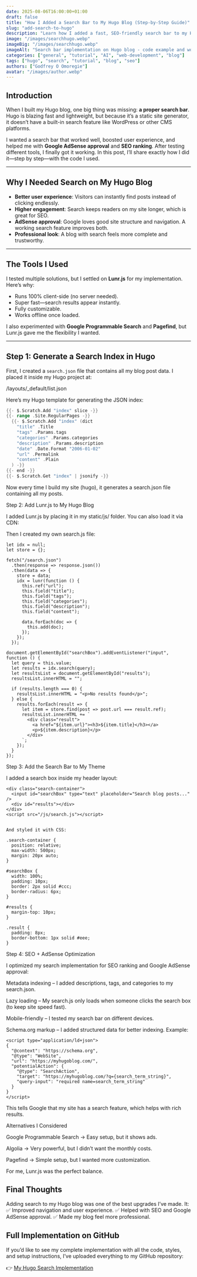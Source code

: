 ```yaml
---
date: 2025-08-06T16:00:00+01:00
draft: false
title: "How I Added a Search Bar to My Hugo Blog (Step-by-Step Guide)"
slug: "add-search-to-hugo"
description: "Learn how I added a fast, SEO-friendly search bar to my Hugo blog using Lunr.js and other tools. Includes code snippets, optimization tips, and SEO strategies."
image: "/images/searchhugo.webp"
imageBig: "/images/searchhugo.webp" 
imageAlt: "Search bar implementation on Hugo blog - code example and workflow"
categories: ["general", "tutorial", "AI", "web-development", "blog"]
tags: ["hugo", "search", "tutorial", "blog", "seo"]
authors: ["Godfrey O Omoregie"]
avatar: "/images/author.webp"
---
```


## Introduction

When I built my Hugo blog, one big thing was missing: **a proper search bar**. Hugo is blazing fast and lightweight, but because it’s a static site generator, it doesn’t have a built-in search feature like WordPress or other CMS platforms.  

I wanted a search bar that worked well, boosted user experience, and helped me with **Google AdSense approval** and **SEO ranking**. After testing different tools, I finally got it working. In this post, I’ll share exactly how I did it—step by step—with the code I used.

---

## Why I Needed Search on My Hugo Blog

- **Better user experience**: Visitors can instantly find posts instead of clicking endlessly.  
- **Higher engagement**: Search keeps readers on my site longer, which is great for SEO.  
- **AdSense approval**: Google loves good site structure and navigation. A working search feature improves both.  
- **Professional look**: A blog with search feels more complete and trustworthy.  

---

## The Tools I Used

I tested multiple solutions, but I settled on **Lunr.js** for my implementation. Here’s why:

- Runs 100% client-side (no server needed).  
- Super fast—search results appear instantly.  
- Fully customizable.  
- Works offline once loaded.  

I also experimented with **Google Programmable Search** and **Pagefind**, but Lunr.js gave me the flexibility I wanted.

---

## Step 1: Generate a Search Index in Hugo

First, I created a `search.json` file that contains all my blog post data. I placed it inside my Hugo project at:

/layouts/_default/list.json


Here’s my Hugo template for generating the JSON index:

```go
{{- $.Scratch.Add "index" slice -}}
{{- range .Site.RegularPages -}}
  {{- $.Scratch.Add "index" (dict 
    "title" .Title
    "tags" .Params.tags
    "categories" .Params.categories
    "description" .Params.description
    "date" .Date.Format "2006-01-02"
    "url" .Permalink
    "content" .Plain
  ) -}}
{{- end -}}
{{- $.Scratch.Get "index" | jsonify -}}
```

Now every time I build my site (hugo), it generates a search.json file containing all my posts.

Step 2: Add Lunr.js to My Hugo Blog

I added Lunr.js by placing it in my static/js/ folder. You can also load it via CDN:

<script src="https://cdn.jsdelivr.net/npm/lunr/lunr.min.js"></script>


Then I created my own search.js file:

```
let idx = null;
let store = {};

fetch("/search.json")
  .then(response => response.json())
  .then(data => {
    store = data;
    idx = lunr(function () {
      this.ref("url");
      this.field("title");
      this.field("tags");
      this.field("categories");
      this.field("description");
      this.field("content");

      data.forEach(doc => {
        this.add(doc);
      });
    });
  });

document.getElementById("searchBox").addEventListener("input", function () {
  let query = this.value;
  let results = idx.search(query);
  let resultsList = document.getElementById("results");
  resultsList.innerHTML = "";

  if (results.length === 0) {
    resultsList.innerHTML = "<p>No results found</p>";
  } else {
    results.forEach(result => {
      let item = store.find(post => post.url === result.ref);
      resultsList.innerHTML += `
        <div class="result">
          <a href="${item.url}"><h3>${item.title}</h3></a>
          <p>${item.description}</p>
        </div>
      `;
    });
  }
});
```

Step 3: Add the Search Bar to My Theme

I added a search box inside my header layout:

```
<div class="search-container">
  <input id="searchBox" type="text" placeholder="Search blog posts..." />
  <div id="results"></div>
</div>
<script src="/js/search.js"></script>


And styled it with CSS:

.search-container {
  position: relative;
  max-width: 500px;
  margin: 20px auto;
}

#searchBox {
  width: 100%;
  padding: 10px;
  border: 2px solid #ccc;
  border-radius: 6px;
}

#results {
  margin-top: 10px;
}

.result {
  padding: 8px;
  border-bottom: 1px solid #eee;
}
```

Step 4: SEO + AdSense Optimization

I optimized my search implementation for SEO ranking and Google AdSense approval:

Metadata indexing – I added descriptions, tags, and categories to my search.json.

Lazy loading – My search.js only loads when someone clicks the search box (to keep site speed fast).

Mobile-friendly – I tested my search bar on different devices.

Schema.org markup – I added structured data for better indexing. Example:

```
<script type="application/ld+json">
{
  "@context": "https://schema.org",
  "@type": "WebSite",
  "url": "https://myhugoblog.com/",
  "potentialAction": {
    "@type": "SearchAction",
    "target": "https://myhugoblog.com/?q={search_term_string}",
    "query-input": "required name=search_term_string"
  }
}
</script>
```

This tells Google that my site has a search feature, which helps with rich results.

Alternatives I Considered

Google Programmable Search → Easy setup, but it shows ads.

Algolia → Very powerful, but I didn’t want the monthly costs.

Pagefind → Simple setup, but I wanted more customization.

For me, Lunr.js was the perfect balance.

## Final Thoughts

Adding search to my Hugo blog was one of the best upgrades I’ve made. It:
✅ Improved navigation and user experience.
✅ Helped with SEO and Google AdSense approval.
✅ Made my blog feel more professional.


## Full Implementation on GitHub

If you’d like to see my complete implementation with all the code, styles, and setup instructions, I’ve uploaded everything to my GitHub repository:  

👉 [My Hugo Search Implementation](https://github.com/gootec82/my-blog-hugo)